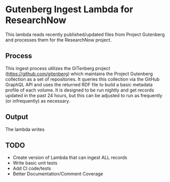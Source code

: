 # Gutenberg Ingest Lambda for ResearchNow
This lambda reads recently published/updated files from Project Gutenberg and processes them for the ResearchNow project.

## Process
This ingest process utilizes the GITenberg project (https://github.com/gitenberg) which maintains the Project Gutenberg collection as a set of repositories. It queries this collection via the GitHub GraphQL API and uses the returned RDF file to build a basic metadata profile of each volume. It is designed to be run nightly and get records updated
in the past 24 hours, but this can be adjusted to run as frequently (or infrequently) as necessary.

## Output
The lambda writes

## TODO
- Create version of Lambda that can ingest ALL records
- Write basic unit tests
- Add CI code/tests
- Better Documentation/Comment Coverage

